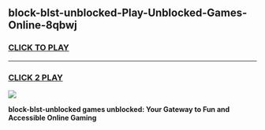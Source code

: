 
## block-blst-unblocked-Play-Unblocked-Games-Online-8qbwj
<h3>
<a href="https://premium76.site?title=block-blst-unblocked&ref=25A">CLICK TO PLAY</a></h3>
<hr>

<h3>
<a href="https://premium76.site?title=block-blst-unblocked&ref=25A">CLICK 2 PLAY</a>
  
</h3>

<a href="https://premium76.site?title=block-blst-unblocked&ref=25A"><img src="https://clearcache.store/games.png"></a>


**block-blst-unblocked games unblocked: Your Gateway to Fun and Accessible Online Gaming**
